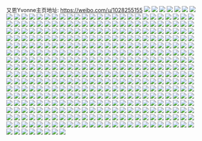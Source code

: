 又恩Yvonne主页地址: https://weibo.com/u/1028255155 
![](https://wx4.sinaimg.cn/mw2000/3d49edb3ly1h8wcpz21b9j22c02c04qq.jpg) 
![](https://wx4.sinaimg.cn/mw2000/3d49edb3ly1h8wcpxh0x2j228x28x1kz.jpg) 
![](https://wx4.sinaimg.cn/mw2000/3d49edb3ly1h8wcs539xvj213u0tugxf.jpg) 
![](https://wx4.sinaimg.cn/mw2000/3d49edb3ly1h8wcq2o508j22c02c0x6p.jpg) 
![](https://wx4.sinaimg.cn/mw2000/3d49edb3ly1h8wcq63qtfj22c02c0hdu.jpg) 
![](https://wx4.sinaimg.cn/mw2000/3d49edb3ly1h8wcs65quzj20tu0tuk20.jpg) 
![](https://wx4.sinaimg.cn/mw2000/3d49edb3ly1h8wcq06vqfj22bx2bxu0x.jpg) 
![](https://wx4.sinaimg.cn/mw2000/3d49edb3ly1h8wcqff0xzj236c36cnpg.jpg) 
![](https://wx4.sinaimg.cn/mw2000/3d49edb3ly1h8wcqh0py3j21o02801kx.jpg) 
![](https://wx4.sinaimg.cn/mw2000/3d49edb3ly1h8s4mybf0rj22c02evhdt.jpg) 
![](https://wx4.sinaimg.cn/mw2000/3d49edb3ly1h8s4n7l6uaj22c02c0x6p.jpg) 
![](https://wx4.sinaimg.cn/mw2000/3d49edb3ly1h8s4ngm7ojj22c0340npe.jpg) 
![](https://wx4.sinaimg.cn/mw2000/3d49edb3ly1h8s4n5oszzj21to2fm4qq.jpg) 
![](https://wx4.sinaimg.cn/mw2000/3d49edb3ly1h8s4na73juj22c0340u0y.jpg) 
![](https://wx4.sinaimg.cn/mw2000/3d49edb3ly1h8s4mwrk4fj22c02c04qs.jpg) 
![](https://wx4.sinaimg.cn/mw2000/3d49edb3ly1h8s4nbva56j22c02c0x6p.jpg) 
![](https://wx4.sinaimg.cn/mw2000/3d49edb3ly1h8s4neixd6j23402c0qv6.jpg) 
![](https://wx4.sinaimg.cn/mw2000/3d49edb3ly1h8s4nrrt0dj22dr36ce83.jpg) 
![](https://wx4.sinaimg.cn/mw2000/3d49edb3ly1h8myuw6i36j22wl1xqqv5.jpg) 
![](https://wx4.sinaimg.cn/mw2000/3d49edb3ly1h8myut9c8vj232o21sb2a.jpg) 
![](https://wx4.sinaimg.cn/mw2000/3d49edb3ly1h8mytj046ej22qb1tjkjl.jpg) 
![](https://wx4.sinaimg.cn/mw2000/3d49edb3ly1h8myuwml7bj20w30i1n20.jpg) 
![](https://wx4.sinaimg.cn/mw2000/3d49edb3ly1h8mytmw03ej22tu36cqv5.jpg) 
![](https://wx4.sinaimg.cn/mw2000/3d49edb3ly1h8myt8kkpxj22dx36c1kz.jpg) 
![](https://wx4.sinaimg.cn/mw2000/3d49edb3ly1h8myv3cw28j22dc35su0x.jpg) 
![](https://wx4.sinaimg.cn/mw2000/3d49edb3ly1h8myv0hh9kj226r1n2kjl.jpg) 
![](https://wx4.sinaimg.cn/mw2000/3d49edb3ly1h8myt59rvgj21lb36ce81.jpg) 
![](https://wx4.sinaimg.cn/mw2000/3d49edb3ly1h8mytbs24ej22yy1zaqv5.jpg) 
![](https://wx4.sinaimg.cn/mw2000/3d49edb3ly1h8myta43boj21zk2zdqv5.jpg) 
![](https://wx4.sinaimg.cn/mw2000/3d49edb3ly1h8myth4s6vj232o21s7wi.jpg) 
![](https://wx4.sinaimg.cn/mw2000/3d49edb3ly1h8myteu2jjj22dx36cx6q.jpg) 
![](https://wx4.sinaimg.cn/mw2000/3d49edb3ly1h8myupzrx0j217o2w97wh.jpg) 
![](https://wx4.sinaimg.cn/mw2000/3d49edb3ly1h8myuy64wsj22ei2w97wi.jpg) 
![](https://wx4.sinaimg.cn/mw2000/3d49edb3ly1h8g4p191d8j22c02c0npe.jpg) 
![](https://wx4.sinaimg.cn/mw2000/3d49edb3ly1h8fdv93ojdj22c02c0npd.jpg) 
![](https://wx4.sinaimg.cn/mw2000/3d49edb3ly1h8fdvafb2gj22c02c0npd.jpg) 
![](https://wx4.sinaimg.cn/mw2000/3d49edb3ly1h8fdvdtc8cj22dc2dckjm.jpg) 
![](https://wx4.sinaimg.cn/mw2000/3d49edb3ly1h8fdvf1di2j21rp1rpkjl.jpg) 
![](https://wx4.sinaimg.cn/mw2000/3d49edb3ly1h8fdveifoej22c02c0u0x.jpg) 
![](https://wx4.sinaimg.cn/mw2000/3d49edb3ly1h8fdvi6tynj22c0340b2c.jpg) 
![](https://wx4.sinaimg.cn/mw2000/3d49edb3ly1h8fdv7vioqj22c02c07wi.jpg) 
![](https://wx4.sinaimg.cn/mw2000/3d49edb3ly1h8fdvgap44j21o023t7wh.jpg) 
![](https://wx4.sinaimg.cn/mw2000/3d49edb3ly1h8by8mztafj22c02c04qr.jpg) 
![](https://wx4.sinaimg.cn/mw2000/3d49edb3ly1h8by8omhtvj22c02c0b2c.jpg) 
![](https://wx4.sinaimg.cn/mw2000/3d49edb3ly1h8by8pv1coj22c02c0qv5.jpg) 
![](https://wx4.sinaimg.cn/mw2000/3d49edb3ly1h8by8rqcadj22c02c07wi.jpg) 
![](https://wx4.sinaimg.cn/mw2000/3d49edb3ly1h8by8z975pj22c02c0npd.jpg) 
![](https://wx4.sinaimg.cn/mw2000/3d49edb3ly1h8by8xbg4xj21o0280e81.jpg) 
![](https://wx4.sinaimg.cn/mw2000/3d49edb3ly1h8by8yffh8j22c02c0qv5.jpg) 
![](https://wx4.sinaimg.cn/mw2000/3d49edb3ly1h85kw6mcoxj20xc4gze82.jpg) 
![](https://wx4.sinaimg.cn/mw2000/3d49edb3ly1h85kw9osn2j21di36ce84.jpg) 
![](https://wx4.sinaimg.cn/mw2000/3d49edb3ly1h85kwby0ooj216x36c1kz.jpg) 
![](https://wx4.sinaimg.cn/mw2000/3d49edb3ly1h85kwdnktmj20xh36c4qq.jpg) 
![](https://wx4.sinaimg.cn/mw2000/3d49edb3ly1h85kwfbtabj20xc3e4x6p.jpg) 
![](https://wx4.sinaimg.cn/mw2000/3d49edb3ly1h85kw4dtgqj214e36c7wj.jpg) 
![](https://wx4.sinaimg.cn/mw2000/3d49edb3ly1h85kwh92crj20xc3p7e82.jpg) 
![](https://wx4.sinaimg.cn/mw2000/3d49edb3ly1h85kwkmxrdj20xh36cqv6.jpg) 
![](https://wx4.sinaimg.cn/mw2000/3d49edb3ly1h85kwmv2pxj20xc3xku0y.jpg) 
![](https://wx4.sinaimg.cn/mw2000/3d49edb3ly1h7oqi4oewfj21ix36cnpe.jpg) 
![](https://wx4.sinaimg.cn/mw2000/3d49edb3ly1h7oqhv7gv3j20sm36b1ky.jpg) 
![](https://wx4.sinaimg.cn/mw2000/3d49edb3ly1h7oqhrkkzzj22dr36ckjo.jpg) 
![](https://wx4.sinaimg.cn/mw2000/3d49edb3ly1h7oqibzlkkj22c0340e83.jpg) 
![](https://wx4.sinaimg.cn/mw2000/3d49edb3ly1h7oqi8cx8qj22c0340u0z.jpg) 
![](https://wx4.sinaimg.cn/mw2000/3d49edb3ly1h7oqigk0qhj22c0340b2a.jpg) 
![](https://wx4.sinaimg.cn/mw2000/3d49edb3ly1h7oqhczmtaj22c03407wj.jpg) 
![](https://wx4.sinaimg.cn/mw2000/3d49edb3ly1h7oqikfx9hj22c0340u0z.jpg) 
![](https://wx4.sinaimg.cn/mw2000/3d49edb3ly1h7oqi1vgd8j236c36c1l0.jpg) 
![](https://wx4.sinaimg.cn/mw2000/3d49edb3ly1h7oqhkjm1jj21ev36c1ky.jpg) 
![](https://wx4.sinaimg.cn/mw2000/3d49edb3ly1h7oqhgp15dj21ix36c1kz.jpg) 
![](https://wx4.sinaimg.cn/mw2000/3d49edb3ly1h7br75jx2nj20u01407fm.jpg) 
![](https://wx4.sinaimg.cn/mw2000/3d49edb3ly1h7br76st3xj20u0140qai.jpg) 
![](https://wx4.sinaimg.cn/mw2000/3d49edb3ly1h7br78cp1gj20u01400vb.jpg) 
![](https://wx4.sinaimg.cn/mw2000/3d49edb3ly1h7br79pdlyj20u014047z.jpg) 
![](https://wx4.sinaimg.cn/mw2000/3d49edb3ly1h7br7qizwwj21400u07dc.jpg) 
![](https://wx4.sinaimg.cn/mw2000/3d49edb3ly1h7brcntl86j20u01400x4.jpg) 
![](https://wx4.sinaimg.cn/mw2000/3d49edb3ly1h7br7babp4j20u0140dl5.jpg) 
![](https://wx4.sinaimg.cn/mw2000/3d49edb3ly1h7br8cg2q2j20u00ya0v9.jpg) 
![](https://wx4.sinaimg.cn/mw2000/3d49edb3ly1h7br74278vj20u014046t.jpg) 
![](https://wx4.sinaimg.cn/mw2000/3d49edb3ly1h71jz5pinbj20u01viwu3.jpg) 
![](https://wx4.sinaimg.cn/mw2000/3d49edb3ly1h71jz6t9oqj20u0190al4.jpg) 
![](https://wx4.sinaimg.cn/mw2000/3d49edb3ly1h71jz8v8awj20u01407e4.jpg) 
![](https://wx4.sinaimg.cn/mw2000/3d49edb3ly1h71jz9r97nj20u0140ags.jpg) 
![](https://wx4.sinaimg.cn/mw2000/3d49edb3ly1h71jzas92gj20u011cgu9.jpg) 
![](https://wx4.sinaimg.cn/mw2000/3d49edb3ly1h71jzbpga1j20u0140gnx.jpg) 
![](https://wx4.sinaimg.cn/mw2000/3d49edb3ly1h71jz7u50oj20u0140gpq.jpg) 
![](https://wx4.sinaimg.cn/mw2000/3d49edb3ly1h71jz3fhutj20u013zgpm.jpg) 
![](https://wx4.sinaimg.cn/mw2000/3d49edb3ly1h6z3uu8xoyj2140140h13.jpg) 
![](https://wx4.sinaimg.cn/mw2000/3d49edb3ly1h6y59h6galj20u014lqaq.jpg) 
![](https://wx4.sinaimg.cn/mw2000/3d49edb3ly1h6y54lflwej20u0140dq0.jpg) 
![](https://wx4.sinaimg.cn/mw2000/3d49edb3ly1h6y54j2pcrj20u0140k0v.jpg) 
![](https://wx4.sinaimg.cn/mw2000/3d49edb3ly1h6y54kcy9tj20u0140woy.jpg) 
![](https://wx4.sinaimg.cn/mw2000/3d49edb3ly1h6y54exdm9j21400u0k29.jpg) 
![](https://wx4.sinaimg.cn/mw2000/3d49edb3ly1h6y54i40bmj20u01400uh.jpg) 
![](https://wx4.sinaimg.cn/mw2000/3d49edb3ly1h6y54pj0joj20u01eodj1.jpg) 
![](https://wx4.sinaimg.cn/mw2000/3d49edb3ly1h6y54qqbdnj20u01emwil.jpg) 
![](https://wx4.sinaimg.cn/mw2000/3d49edb3ly1h6y54of0ndj20u0140n8z.jpg) 
![](https://wx4.sinaimg.cn/mw2000/3d49edb3ly1h6y54n750dj20u0190n80.jpg) 
![](https://wx4.sinaimg.cn/mw2000/3d49edb3ly1h6y54hg12oj20u01407bf.jpg) 
![](https://wx4.sinaimg.cn/mw2000/3d49edb3ly1h6y54gjb8bj20u0140aga.jpg) 
![](https://wx4.sinaimg.cn/mw2000/3d49edb3ly1h6y54fvaykj20u0140jyw.jpg) 
![](https://wx4.sinaimg.cn/mw2000/3d49edb3ly1h6tnekwgmyj20u014014r.jpg) 
![](https://wx4.sinaimg.cn/mw2000/3d49edb3ly1h6tndxx7a0j20u0140n6e.jpg) 
![](https://wx4.sinaimg.cn/mw2000/3d49edb3ly1h6tne01sdgj20u0140ak0.jpg) 
![](https://wx4.sinaimg.cn/mw2000/3d49edb3ly1h6tnduwwohj20u0140go9.jpg) 
![](https://wx4.sinaimg.cn/mw2000/3d49edb3ly1h6tndwe8v5j20u0140aht.jpg) 
![](https://wx4.sinaimg.cn/mw2000/3d49edb3ly1h6tne306n1j20u0190qgs.jpg) 
![](https://wx4.sinaimg.cn/mw2000/3d49edb3ly1h6tndtezb4j20u01hch0u.jpg) 
![](https://wx4.sinaimg.cn/mw2000/3d49edb3ly1h6tneje8b3j20u01hcwpc.jpg) 
![](https://wx4.sinaimg.cn/mw2000/3d49edb3ly1h6tne6pxotj20u0140akb.jpg) 
![](https://wx4.sinaimg.cn/mw2000/3d49edb3ly1h6tne7x1enj20u013zjz2.jpg) 
![](https://wx4.sinaimg.cn/mw2000/3d49edb3ly1h6tne9xr0rj20u0140te7.jpg) 
![](https://wx4.sinaimg.cn/mw2000/3d49edb3ly1h6tneh6sj7j20u03c0x2i.jpg) 
![](https://wx4.sinaimg.cn/mw2000/3d49edb3ly1h6tned7sdzj20u013ztkw.jpg) 
![](https://wx4.sinaimg.cn/mw2000/3d49edb3ly1h6tne11a60j20u0140q4n.jpg) 
![](https://wx4.sinaimg.cn/mw2000/3d49edb3ly1h6tnhct8lsj20u0140tf8.jpg) 
![](https://wx4.sinaimg.cn/mw2000/3d49edb3ly1h6onhixt1gj23342bcwzx.jpg) 
![](https://wx4.sinaimg.cn/mw2000/3d49edb3ly1h6oni2cxjkj21o027ikjl.jpg) 
![](https://wx4.sinaimg.cn/mw2000/3d49edb3ly1h6onhp3f16j23341qi7nf.jpg) 
![](https://wx4.sinaimg.cn/mw2000/3d49edb3ly1h6onhkowqdj22bc3344qr.jpg) 
![](https://wx4.sinaimg.cn/mw2000/3d49edb3ly1h6onhu4l8aj21le2u0h32.jpg) 
![](https://wx4.sinaimg.cn/mw2000/3d49edb3ly1h6onhgwwqtj21hk1zge81.jpg) 
![](https://wx4.sinaimg.cn/mw2000/3d49edb3ly1h6oniafafjj21o0280tob.jpg) 
![](https://wx4.sinaimg.cn/mw2000/3d49edb3ly1h6oni02ghyj21o0280k5h.jpg) 
![](https://wx4.sinaimg.cn/mw2000/3d49edb3ly1h6oni3r68wj21o02807mo.jpg) 
![](https://wx4.sinaimg.cn/mw2000/3d49edb3ly1h6onjnt70sj20u01400y5.jpg) 
![](https://wx4.sinaimg.cn/mw2000/3d49edb3ly1h6onibxxj1j23402c0x6r.jpg) 
![](https://wx4.sinaimg.cn/mw2000/3d49edb3ly1h6onhqzy4kj22bc3344dh.jpg) 
![](https://wx4.sinaimg.cn/mw2000/3d49edb3ly1h6onhv2v2ij21400u01kx.jpg) 
![](https://wx4.sinaimg.cn/mw2000/3d49edb3ly1h6onhxrb2uj22bc3344c5.jpg) 
![](https://wx4.sinaimg.cn/mw2000/3d49edb3ly1h6onhmchzfj22bc334h8h.jpg) 
![](https://wx4.sinaimg.cn/mw2000/3d49edb3ly1h6onhybyg5j21401detau.jpg) 
![](https://wx4.sinaimg.cn/mw2000/3d49edb3ly1h6oni5tihnj22bc334e5n.jpg) 
![](https://wx4.sinaimg.cn/mw2000/3d49edb3ly1h6oni7vrajj23342bcqnf.jpg) 
![](https://wx4.sinaimg.cn/mw2000/3d49edb3ly1h6k92fxg6tj20u02ui7ie.jpg) 
![](https://wx4.sinaimg.cn/mw2000/3d49edb3ly1h6k92glku9j20u02ui4b0.jpg) 
![](https://wx4.sinaimg.cn/mw2000/3d49edb3ly1h6k92hinmoj20u02zfn8k.jpg) 
![](https://wx4.sinaimg.cn/mw2000/3d49edb3ly1h6k92i6atej20u01qhqfl.jpg) 
![](https://wx4.sinaimg.cn/mw2000/3d49edb3ly1h6k92f7ew6j20u01ku77v.jpg) 
![](https://wx4.sinaimg.cn/mw2000/3d49edb3ly1h6k92j3965j20u031xnne.jpg) 
![](https://wx4.sinaimg.cn/mw2000/3d49edb3ly1h6k92jryqmj20u01qhn2w.jpg) 
![](https://wx4.sinaimg.cn/mw2000/3d49edb3ly1h6k92ktcmkj20u01qgaox.jpg) 
![](https://wx4.sinaimg.cn/mw2000/3d49edb3ly1h6k92li4ncj20u01qhqhr.jpg) 
![](https://wx4.sinaimg.cn/mw2000/3d49edb3ly1h6ehrm7sg0j21400u0dk4.jpg) 
![](https://wx4.sinaimg.cn/mw2000/3d49edb3ly1h6ehroa5ggj21400u0acp.jpg) 
![](https://wx4.sinaimg.cn/mw2000/3d49edb3ly1h6ehrq7eqyj20u0140q6l.jpg) 
![](https://wx4.sinaimg.cn/mw2000/3d49edb3ly1h6ehrtjp1cj20u0140adq.jpg) 
![](https://wx4.sinaimg.cn/mw2000/3d49edb3ly1h6ehrvakvvj21400u00vx.jpg) 
![](https://wx4.sinaimg.cn/mw2000/3d49edb3ly1h6ehrrsz2oj21400qon4v.jpg) 
![](https://wx4.sinaimg.cn/mw2000/3d49edb3ly1h6ehrwsz8yj20u0140wh5.jpg) 
![](https://wx4.sinaimg.cn/mw2000/3d49edb3ly1h6ehrj6ecuj20u012zahd.jpg) 
![](https://wx4.sinaimg.cn/mw2000/3d49edb3ly1h6ehry79isj20u01hcah5.jpg) 
![](https://wx4.sinaimg.cn/mw2000/3d49edb3ly1h642qyaxhjj20wi0i1e81.jpg) 
![](https://wx4.sinaimg.cn/mw2000/3d49edb3ly1h642rrlv8zj235s29ze83.jpg) 
![](https://wx4.sinaimg.cn/mw2000/3d49edb3ly1h642rvbq3jj22u01leqv6.jpg) 
![](https://wx4.sinaimg.cn/mw2000/3d49edb3ly1h642r24f33j20sg0lcdzs.jpg) 
![](https://wx4.sinaimg.cn/mw2000/3d49edb3ly1h642r0n97qj23402c01kz.jpg) 
![](https://wx4.sinaimg.cn/mw2000/3d49edb3ly1h642rfvg8gj224j1leahb.jpg) 
![](https://wx4.sinaimg.cn/mw2000/3d49edb3ly1h642rllvv0j227u27uqv5.jpg) 
![](https://wx4.sinaimg.cn/mw2000/3d49edb3ly1h642rk5bazj23402c0kjn.jpg) 
![](https://wx4.sinaimg.cn/mw2000/3d49edb3ly1h642r5ikp1j23402c0u0y.jpg) 
![](https://wx4.sinaimg.cn/mw2000/3d49edb3ly1h5pyaww6wjj21400u0gtz.jpg) 
![](https://wx4.sinaimg.cn/mw2000/3d49edb3ly1h5pyawagspj21400miq7b.jpg) 
![](https://wx4.sinaimg.cn/mw2000/3d49edb3ly1h5pyaxj8xqj21400u0n93.jpg) 
![](https://wx4.sinaimg.cn/mw2000/3d49edb3ly1h5pyay21ydj20u0140tiv.jpg) 
![](https://wx4.sinaimg.cn/mw2000/3d49edb3ly1h5pyaz2gn3j21400u0n5u.jpg) 
![](https://wx4.sinaimg.cn/mw2000/3d49edb3ly1h5pyayj8zuj20u01407de.jpg) 
![](https://wx4.sinaimg.cn/mw2000/3d49edb3ly1h5pyazyfbwj21400u07cs.jpg) 
![](https://wx4.sinaimg.cn/mw2000/3d49edb3ly1h5pyazhytjj20u00u0dlc.jpg) 
![](https://wx4.sinaimg.cn/mw2000/3d49edb3ly1h5pyb0bdf4j21400u0agr.jpg) 
![](https://wx4.sinaimg.cn/mw2000/3d49edb3ly1h5ll9skmzkj235s23vhdu.jpg) 
![](https://wx4.sinaimg.cn/mw2000/3d49edb3ly1h5ll9z0o8uj235s2dce83.jpg) 
![](https://wx4.sinaimg.cn/mw2000/3d49edb3ly1h5lla2lqykj23402c0u0y.jpg) 
![](https://wx4.sinaimg.cn/mw2000/3d49edb3ly1h5lla35zuuj20ns0hu0z3.jpg) 
![](https://wx4.sinaimg.cn/mw2000/3d49edb3ly1h5lla3gyh1j20wi1sgh19.jpg) 
![](https://wx4.sinaimg.cn/mw2000/3d49edb3ly1h4v4h7xi7oj232o21snpe.jpg) 
![](https://wx4.sinaimg.cn/mw2000/3d49edb3ly1h4v4h5xuzrj232o21se82.jpg) 
![](https://wx4.sinaimg.cn/mw2000/3d49edb3ly1h4v4h4rs3aj22801o0kjl.jpg) 
![](https://wx4.sinaimg.cn/mw2000/3d49edb3ly1h4uuremsvfj21o0280qv5.jpg) 
![](https://wx4.sinaimg.cn/mw2000/3d49edb3ly1h4uurfx022j21o02804qq.jpg) 
![](https://wx4.sinaimg.cn/mw2000/3d49edb3ly1h4uurh3lu9j21o0280x6p.jpg) 
![](https://wx4.sinaimg.cn/mw2000/3d49edb3ly1h4uurhrnwnj20wi17c1fa.jpg) 
![](https://wx4.sinaimg.cn/mw2000/3d49edb3ly1h4uurjom45j223l21s4qr.jpg) 
![](https://wx4.sinaimg.cn/mw2000/3d49edb3ly1h4uurkeafzj20zg1baqlj.jpg) 
![](https://wx4.sinaimg.cn/mw2000/3d49edb3ly1h4uurm1g4ij232o21s7wj.jpg) 
![](https://wx4.sinaimg.cn/mw2000/3d49edb3ly1h4uurn9u2jj22c0340b2c.jpg) 
![](https://wx4.sinaimg.cn/mw2000/3d49edb3ly1h4uurpzzu5j232o21se84.jpg) 
![](https://wx4.sinaimg.cn/mw2000/3d49edb3ly1h4uurvxzm9j22vz1xbhdt.jpg) 
![](https://wx4.sinaimg.cn/mw2000/3d49edb3ly1h4uurwtvzoj22x01y0e81.jpg) 
![](https://wx4.sinaimg.cn/mw2000/3d49edb3ly1h4uurd7d8sj232o21shdu.jpg) 
![](https://wx4.sinaimg.cn/mw2000/3d49edb3ly1h4uurrjv3kj232o21se83.jpg) 
![](https://wx4.sinaimg.cn/mw2000/3d49edb3ly1h4skdkt5plj23402c0x6q.jpg) 
![](https://wx4.sinaimg.cn/mw2000/3d49edb3ly1h4skdjod2dj23402c0b2a.jpg) 
![](https://wx4.sinaimg.cn/mw2000/3d49edb3ly1h4skdmplzaj23402c0e83.jpg) 
![](https://wx4.sinaimg.cn/mw2000/3d49edb3ly1h4skdoh8gwj21nd23nqv6.jpg) 
![](https://wx4.sinaimg.cn/mw2000/3d49edb3ly1h4skdqa95cj21nk2xv1ky.jpg) 
![](https://wx4.sinaimg.cn/mw2000/3d49edb3ly1h4skdt4ofsj232o21sb2a.jpg) 
![](https://wx4.sinaimg.cn/mw2000/3d49edb3ly1h4skduxlbcj232o21shdv.jpg) 
![](https://wx4.sinaimg.cn/mw2000/3d49edb3ly1h4skdx31bzj232o21su0z.jpg) 
![](https://wx4.sinaimg.cn/mw2000/3d49edb3ly1h4skdzkhvaj232o21snpf.jpg) 
![](https://wx4.sinaimg.cn/mw2000/3d49edb3ly1h4ot0i7wwzj20wi0i1gqn.jpg) 
![](https://wx4.sinaimg.cn/mw2000/3d49edb3ly1h4ot0irf6uj20tv1h3n40.jpg) 
![](https://wx4.sinaimg.cn/mw2000/3d49edb3ly1h4ot0j7bowj20wi0humzg.jpg) 
![](https://wx4.sinaimg.cn/mw2000/3d49edb3ly1h4ot0hf3muj20wi0nwdii.jpg) 
![](https://wx4.sinaimg.cn/mw2000/3d49edb3ly1h4ot0jhntxj20wi0hxgp1.jpg) 
![](https://wx4.sinaimg.cn/mw2000/3d49edb3ly1h4ot0jrymyj20wi0i1gp4.jpg) 
![](https://wx4.sinaimg.cn/mw2000/3d49edb3ly1h4ot0kc1a5j21400u0gsw.jpg) 
![](https://wx4.sinaimg.cn/mw2000/3d49edb3ly1h4ot0knlu4j20u0140aet.jpg) 
![](https://wx4.sinaimg.cn/mw2000/3d49edb3ly1h4ot4hbusrj20wi0hwjtx.jpg) 
![](https://wx4.sinaimg.cn/mw2000/3d49edb3gy1h4myx2m8hzj20u01h3dv7.jpg) 
![](https://wx4.sinaimg.cn/mw2000/3d49edb3gy1h4myx4ene8j20u01h4zzc.jpg) 
![](https://wx4.sinaimg.cn/mw2000/3d49edb3gy1h4myx6fs16j20u01esh1a.jpg) 
![](https://wx4.sinaimg.cn/mw2000/3d49edb3gy1h4myx7pzi5j20u0190ahn.jpg) 
![](https://wx4.sinaimg.cn/mw2000/3d49edb3gy1h4myx8wv3nj20u0191dnb.jpg) 
![](https://wx4.sinaimg.cn/mw2000/3d49edb3gy1h4myxabtmdj20u0191n5i.jpg) 
![](https://wx4.sinaimg.cn/mw2000/3d49edb3gy1h4myxcnyhlj20u01407ch.jpg) 
![](https://wx4.sinaimg.cn/mw2000/3d49edb3gy1h4myxdx7grj20u0140doc.jpg) 
![](https://wx4.sinaimg.cn/mw2000/3d49edb3gy1h4myxg3hdqj20u01407d8.jpg) 
![](https://wx4.sinaimg.cn/mw2000/3d49edb3gy1h4myxh9cy0j21620u0tek.jpg) 
![](https://wx4.sinaimg.cn/mw2000/3d49edb3gy1h4myxi74gsj20u019142k.jpg) 
![](https://wx4.sinaimg.cn/mw2000/3d49edb3gy1h4myxj6ps8j21000u0gq5.jpg) 
![](https://wx4.sinaimg.cn/mw2000/3d49edb3gy1h4myx0pzmkj20u0190nbx.jpg) 
![](https://wx4.sinaimg.cn/mw2000/3d49edb3gy1h4myxkpwdlj20u0190dr4.jpg) 
![](https://wx4.sinaimg.cn/mw2000/3d49edb3gy1h4myxmbnbkj20sg0htn0u.jpg) 
![](https://wx4.sinaimg.cn/mw2000/3d49edb3gy1h4myxnfxqsj21400u045x.jpg) 
![](https://wx4.sinaimg.cn/mw2000/3d49edb3gy1h4myxplbt2j21900u0dlk.jpg) 
![](https://wx4.sinaimg.cn/mw2000/3d49edb3gy1h4myxogbglj20u01907ae.jpg) 
![](https://wx4.sinaimg.cn/mw2000/3d49edb3gy1h4idx7w91tj232o21se82.jpg) 
![](https://wx4.sinaimg.cn/mw2000/3d49edb3gy1h4idur0r9bj21o0280u0y.jpg) 
![](https://wx4.sinaimg.cn/mw2000/3d49edb3gy1h4iduys2yzj227f2xwe85.jpg) 
![](https://wx4.sinaimg.cn/mw2000/3d49edb3gy1h4idum5lcvj21o0280hdu.jpg) 
![](https://wx4.sinaimg.cn/mw2000/3d49edb3gy1h4idwppodrj232o21s1l0.jpg) 
![](https://wx4.sinaimg.cn/mw2000/3d49edb3gy1h4idwzlckpj221s32onpf.jpg) 
![](https://wx4.sinaimg.cn/mw2000/3d49edb3gy1h4idwc80ouj232o21sx6r.jpg) 
![](https://wx4.sinaimg.cn/mw2000/3d49edb3gy1h4idunt1e0j21o0280hdu.jpg) 
![](https://wx4.sinaimg.cn/mw2000/3d49edb3gy1h4idx3uxglj221s32ob2a.jpg) 
![](https://wx4.sinaimg.cn/mw2000/3d49edb3gy1h4idxj4ulbj232o21s7wi.jpg) 
![](https://wx4.sinaimg.cn/mw2000/3d49edb3gy1h4gpr1rm35j22u01lenpe.jpg) 
![](https://wx4.sinaimg.cn/mw2000/3d49edb3gy1h4gpo1aztej22c0340e83.jpg) 
![](https://wx4.sinaimg.cn/mw2000/3d49edb3gy1h4gpo3ryogj21o0280hdu.jpg) 
![](https://wx4.sinaimg.cn/mw2000/3d49edb3gy1h4gpoc2eicj21o02807wi.jpg) 
![](https://wx4.sinaimg.cn/mw2000/3d49edb3gy1h4gpo6cgloj21o0280e82.jpg) 
![](https://wx4.sinaimg.cn/mw2000/3d49edb3gy1h4gpo9e24sj22801o07wj.jpg) 
![](https://wx4.sinaimg.cn/mw2000/3d49edb3gy1h4gpon1h9nj22u01le7wi.jpg) 
![](https://wx4.sinaimg.cn/mw2000/3d49edb3ly1h4bblmxew4j20u034j7u9.jpg) 
![](https://wx4.sinaimg.cn/mw2000/3d49edb3ly1h4bblo1tf2j20u034iwy1.jpg) 
![](https://wx4.sinaimg.cn/mw2000/3d49edb3ly1h4bblqsgvnj20u03ky4qp.jpg) 
![](https://wx4.sinaimg.cn/mw2000/3d49edb3ly1h4bblpm9c7j20u01vitl7.jpg) 
![](https://wx4.sinaimg.cn/mw2000/3d49edb3ly1h4bblolw0lj20u0190gsj.jpg) 
![](https://wx4.sinaimg.cn/mw2000/3d49edb3ly1h4bblshyrqj20u027vqfq.jpg) 
![](https://wx4.sinaimg.cn/mw2000/3d49edb3ly1h4bbltdr3cj20u024vgxs.jpg) 
![](https://wx4.sinaimg.cn/mw2000/3d49edb3ly1h4bblu5clzj20u01stqj7.jpg) 
![](https://wx4.sinaimg.cn/mw2000/3d49edb3ly1h4bblriuvoj20u01axain.jpg) 
![](https://wx4.sinaimg.cn/mw2000/3d49edb3ly1h40oxg5zffj21r12c1u0y.jpg) 
![](https://wx4.sinaimg.cn/mw2000/3d49edb3ly1h40oxd3flkj21401hctyl.jpg) 
![](https://wx4.sinaimg.cn/mw2000/3d49edb3ly1h40oxdvr4nj21r02c0e82.jpg) 
![](https://wx4.sinaimg.cn/mw2000/3d49edb3ly1h40ox4nv9bj22bc334npf.jpg) 
![](https://wx4.sinaimg.cn/mw2000/3d49edb3ly1h40oxf8aguj22bc334x6p.jpg) 
![](https://wx4.sinaimg.cn/mw2000/3d49edb3ly1h40oxcnk7oj21r02c0x6p.jpg) 
![](https://wx4.sinaimg.cn/mw2000/3d49edb3ly1h40ox73ipaj22bc334u10.jpg) 
![](https://wx4.sinaimg.cn/mw2000/3d49edb3ly1h40ox98dilj22bc334b2c.jpg) 
![](https://wx4.sinaimg.cn/mw2000/3d49edb3ly1h40oxb9gq9j21r02c04qr.jpg) 
![](https://wx4.sinaimg.cn/mw2000/3d49edb3ly1h3qmekz4qqj20u014019a.jpg) 
![](https://wx4.sinaimg.cn/mw2000/3d49edb3ly1h3qm97pvpbj22ip1w04qr.jpg) 
![](https://wx4.sinaimg.cn/mw2000/3d49edb3ly1h3qm94yr4lj23342bc7wk.jpg) 
![](https://wx4.sinaimg.cn/mw2000/3d49edb3ly1h3qm8ubuljj23402c07wj.jpg) 
![](https://wx4.sinaimg.cn/mw2000/3d49edb3ly1h3qm8sz3exj22x82b2npf.jpg) 
![](https://wx4.sinaimg.cn/mw2000/3d49edb3ly1h3qm8uxqgzj20wi0l3djq.jpg) 
![](https://wx4.sinaimg.cn/mw2000/3d49edb3ly1h3mxi5zmu9j22c02c0b2b.jpg) 
![](https://wx4.sinaimg.cn/mw2000/3d49edb3ly1h3mxiapwitj22c02c0x6q.jpg) 
![](https://wx4.sinaimg.cn/mw2000/3d49edb3ly1h3mxi7d7pdj22c02c0x6q.jpg) 
![](https://wx4.sinaimg.cn/mw2000/3d49edb3ly1h3mxic7ivej21401407cx.jpg) 
![](https://wx4.sinaimg.cn/mw2000/3d49edb3ly1h3mxi9l92ej22c02c01kz.jpg) 
![](https://wx4.sinaimg.cn/mw2000/3d49edb3ly1h3mxi44tptj22c02c0b2a.jpg) 
![](https://wx4.sinaimg.cn/mw2000/3d49edb3ly1h3mxibk7jgj22c02c0npe.jpg) 
![](https://wx4.sinaimg.cn/mw2000/3d49edb3ly1h3mxi8ctyrj22c02c0x6p.jpg) 
![](https://wx4.sinaimg.cn/mw2000/3d49edb3ly1h3mxibxnv9j215o15oahr.jpg) 
![](https://wx4.sinaimg.cn/mw2000/3d49edb3ly1h3jg3imn3tj21400u0til.jpg) 
![](https://wx4.sinaimg.cn/mw2000/3d49edb3ly1h3jg3mw59dj21400u0wk0.jpg) 
![](https://wx4.sinaimg.cn/mw2000/3d49edb3ly1h3jg3jl2dxj20u0140qai.jpg) 
![](https://wx4.sinaimg.cn/mw2000/3d49edb3ly1h3jg3lrf96j20u014044g.jpg) 
![](https://wx4.sinaimg.cn/mw2000/3d49edb3ly1h3jg3k9iomj20u014012n.jpg) 
![](https://wx4.sinaimg.cn/mw2000/3d49edb3ly1h3jg3lao6uj21400u0wla.jpg) 
![](https://wx4.sinaimg.cn/mw2000/3d49edb3ly1h3jg3mclglj21400u0jyo.jpg) 
![](https://wx4.sinaimg.cn/mw2000/3d49edb3ly1h3jg3hyragj21400u0ake.jpg) 
![](https://wx4.sinaimg.cn/mw2000/3d49edb3ly1h3jg3kpynjj20u01400x8.jpg) 
![](https://wx4.sinaimg.cn/mw2000/3d49edb3ly1h36wsjhqhnj21401hc1cx.jpg) 
![](https://wx4.sinaimg.cn/mw2000/3d49edb3ly1h36wrxkrzwj22c02c0b2a.jpg) 
![](https://wx4.sinaimg.cn/mw2000/3d49edb3ly1h36ws16xwtj22c02c0qv7.jpg) 
![](https://wx4.sinaimg.cn/mw2000/3d49edb3ly1h36wrzoncdj23342bcqv8.jpg) 
![](https://wx4.sinaimg.cn/mw2000/3d49edb3ly1h36ws3002fj23342bcu0z.jpg) 
![](https://wx4.sinaimg.cn/mw2000/3d49edb3ly1h36wrwd367j23342bcu0z.jpg) 
![](https://wx4.sinaimg.cn/mw2000/3d49edb3ly1h36ws42pg5j23342bcb2a.jpg) 
![](https://wx4.sinaimg.cn/mw2000/3d49edb3ly1h36ws5581zj23342bc4qr.jpg) 
![](https://wx4.sinaimg.cn/mw2000/3d49edb3ly1h36ws5kzwtj21401o0ap6.jpg) 
![](https://wx4.sinaimg.cn/mw2000/3d49edb3ly1h32djz4jpxj215o1jk7tu.jpg) 
![](https://wx4.sinaimg.cn/mw2000/3d49edb3ly1h32djxboxqj221s32o1ky.jpg) 
![](https://wx4.sinaimg.cn/mw2000/3d49edb3ly1h32djyodbdj221s32onpe.jpg) 
![](https://wx4.sinaimg.cn/mw2000/3d49edb3ly1h32dk27v8yj215o1jkh38.jpg) 
![](https://wx4.sinaimg.cn/mw2000/3d49edb3ly1h32djzlvgtj20xc1uo4qp.jpg) 
![](https://wx4.sinaimg.cn/mw2000/3d49edb3ly1h32djwc7fgj211a33z4qp.jpg) 
![](https://wx4.sinaimg.cn/mw2000/3d49edb3ly1h32dk1nwvcj20xc1uoqnm.jpg) 
![](https://wx4.sinaimg.cn/mw2000/3d49edb3ly1h32dk0cix8j215o334qv5.jpg) 
![](https://wx4.sinaimg.cn/mw2000/3d49edb3ly1h32dk17agmj20u91hsu0x.jpg) 
![](https://wx4.sinaimg.cn/mw2000/3d49edb3ly1h2wg56k60pj22tq1vshdt.jpg) 
![](https://wx4.sinaimg.cn/mw2000/3d49edb3ly1h2vbu03lw4j23402c0kjn.jpg) 
![](https://wx4.sinaimg.cn/mw2000/3d49edb3ly1h2vbtu9jt6j21o02807wi.jpg) 
![](https://wx4.sinaimg.cn/mw2000/3d49edb3ly1h2vbu27gxoj23402c0hdw.jpg) 
![](https://wx4.sinaimg.cn/mw2000/3d49edb3ly1h2vbtv0vxvj23402c0e82.jpg) 
![](https://wx4.sinaimg.cn/mw2000/3d49edb3ly1h2vbtw8soyj21d21tfhdt.jpg) 
![](https://wx4.sinaimg.cn/mw2000/3d49edb3ly1h2vbtyurmbj23402c07wk.jpg) 
![](https://wx4.sinaimg.cn/mw2000/3d49edb3ly1h2vbu0vn6tj23402c0hdt.jpg) 
![](https://wx4.sinaimg.cn/mw2000/3d49edb3ly1h2vbtxow8ej221s32ou0y.jpg) 
![](https://wx4.sinaimg.cn/mw2000/3d49edb3ly1h28zr067g0j215o1qihdt.jpg) 
![](https://wx4.sinaimg.cn/mw2000/3d49edb3ly1h28zqydx1sj22c033vhdv.jpg) 
![](https://wx4.sinaimg.cn/mw2000/3d49edb3ly1h28zqupov2j22c033vx6r.jpg) 
![](https://wx4.sinaimg.cn/mw2000/3d49edb3ly1h28zqwojlzj215o20xe81.jpg) 
![](https://wx4.sinaimg.cn/mw2000/3d49edb3ly1h28zqw0pluj22c033vqv7.jpg) 
![](https://wx4.sinaimg.cn/mw2000/3d49edb3ly1h28zr1rekfj22c033vkjo.jpg) 
![](https://wx4.sinaimg.cn/mw2000/3d49edb3ly1h28zr371zvj22c033v4qs.jpg) 
![](https://wx4.sinaimg.cn/mw2000/3d49edb3ly1h28zqx2mlgj21402eoatz.jpg) 
![](https://wx4.sinaimg.cn/mw2000/3d49edb3ly1h28zqz20kvj215o2etkjl.jpg) 
![](https://wx4.sinaimg.cn/mw2000/3d49edb3ly1h1xwqdizhvj20u0140wm2.jpg) 
![](https://wx4.sinaimg.cn/mw2000/3d49edb3ly1h1xwqefj0fj20u00u0tch.jpg) 
![](https://wx4.sinaimg.cn/mw2000/3d49edb3ly1h1xwqfxs2cj20u01407cv.jpg) 
![](https://wx4.sinaimg.cn/mw2000/3d49edb3ly1h1xwqf7mtyj20u0140tch.jpg) 
![](https://wx4.sinaimg.cn/mw2000/3d49edb3ly1h1xwqiaqllj20vh0hpgog.jpg) 
![](https://wx4.sinaimg.cn/mw2000/3d49edb3ly1h1xwqg9iq5j20u0140whx.jpg) 
![](https://wx4.sinaimg.cn/mw2000/3d49edb3ly1h1xwqgkllij20u00u0792.jpg) 
![](https://wx4.sinaimg.cn/mw2000/3d49edb3ly1h1xwqhtzikj21410u0adv.jpg) 
![](https://wx4.sinaimg.cn/mw2000/3d49edb3ly1h1xwqhewytj21400u0n2a.jpg) 
![](https://wx4.sinaimg.cn/mw2000/3d49edb3ly1h1wocu0gd4j21400u07dd.jpg) 
![](https://wx4.sinaimg.cn/mw2000/3d49edb3ly1h1woct1e0pj21400u0jzf.jpg) 
![](https://wx4.sinaimg.cn/mw2000/3d49edb3ly1h1wocscbjij21400u0gsb.jpg) 
![](https://wx4.sinaimg.cn/mw2000/3d49edb3ly1h1wocwsr88j21400u0dn1.jpg) 
![](https://wx4.sinaimg.cn/mw2000/3d49edb3ly1h1woczcl0qj21400u0qcx.jpg) 
![](https://wx4.sinaimg.cn/mw2000/3d49edb3ly1h1wocvxxk4j21400u0dqb.jpg) 
![](https://wx4.sinaimg.cn/mw2000/3d49edb3ly1h1wod0ctmqj21400u0dnu.jpg) 
![](https://wx4.sinaimg.cn/mw2000/3d49edb3ly1h1wocxlpusj21400u0gtf.jpg) 
![](https://wx4.sinaimg.cn/mw2000/3d49edb3ly1h1wocyajhkj21400u0k1f.jpg) 
![](https://wx4.sinaimg.cn/mw2000/3d49edb3ly1h1rz0vrtaxj20wc0uwq7v.jpg) 
![](https://wx4.sinaimg.cn/mw2000/3d49edb3ly1h1rz0x3ea3j23402c04qr.jpg) 
![](https://wx4.sinaimg.cn/mw2000/3d49edb3ly1h1rz0xsizlj20ak06yglm.jpg) 
![](https://wx4.sinaimg.cn/mw2000/3d49edb3ly1h1rz13rrzmj23402c04qq.jpg) 
![](https://wx4.sinaimg.cn/mw2000/3d49edb3ly1h1irb69rsnj22u01le1kz.jpg) 
![](https://wx4.sinaimg.cn/mw2000/3d49edb3ly1h1irb7cgo9j23341qi7wi.jpg) 
![](https://wx4.sinaimg.cn/mw2000/3d49edb3ly1h1irb87x9ej22xx1nl4qq.jpg) 
![](https://wx4.sinaimg.cn/mw2000/3d49edb3ly1h1irb9wrffj23341qikjn.jpg) 
![](https://wx4.sinaimg.cn/mw2000/3d49edb3ly1h1irbbbd3sj23341qikjm.jpg) 
![](https://wx4.sinaimg.cn/mw2000/3d49edb3ly1h1irbcd553j23341qinpe.jpg) 
![](https://wx4.sinaimg.cn/mw2000/3d49edb3ly1h1irbdl9j0j23341qiu0y.jpg) 
![](https://wx4.sinaimg.cn/mw2000/3d49edb3ly1h1irbelai0j23341qiu0y.jpg) 
![](https://wx4.sinaimg.cn/mw2000/3d49edb3ly1h1irb4l3rjj23341qinpe.jpg) 
![](https://wx4.sinaimg.cn/mw2000/3d49edb3ly1h1hj54lka5j23342bcx6r.jpg) 
![](https://wx4.sinaimg.cn/mw2000/3d49edb3ly1h1hj51v95zj23342bcx6t.jpg) 
![](https://wx4.sinaimg.cn/mw2000/3d49edb3ly1h1hj53e2fij23342bcx6s.jpg) 
![](https://wx4.sinaimg.cn/mw2000/3d49edb3ly1h1hj4zwov9j23342bcqv7.jpg) 
![](https://wx4.sinaimg.cn/mw2000/3d49edb3ly1h1hj57fwhrj23342bc4qs.jpg) 
![](https://wx4.sinaimg.cn/mw2000/3d49edb3ly1h1hj55z8qtj22c12c1x6q.jpg) 
![](https://wx4.sinaimg.cn/mw2000/3d49edb3ly1h1hj4ykf0aj23342bcb2c.jpg) 
![](https://wx4.sinaimg.cn/mw2000/3d49edb3ly1h1hj59ogyxj23342bcnpf.jpg) 
![](https://wx4.sinaimg.cn/mw2000/3d49edb3ly1h1hj58g6r7j23342bcx6q.jpg) 
![](https://wx4.sinaimg.cn/mw2000/3d49edb3ly1h1gjyilaj1j23342bcu0y.jpg) 
![](https://wx4.sinaimg.cn/mw2000/3d49edb3ly1h1eysl1kihj23342bc7wj.jpg) 
![](https://wx4.sinaimg.cn/mw2000/3d49edb3ly1h1ggv4mrgij23342bcnpe.jpg) 
![](https://wx4.sinaimg.cn/mw2000/3d49edb3ly1h1ggv6g5daj23342bcb2a.jpg) 
![](https://wx4.sinaimg.cn/mw2000/3d49edb3ly1h1eysny84lj23342bcu0y.jpg) 
![](https://wx4.sinaimg.cn/mw2000/3d49edb3ly1h1eysgkarlj23342bc1l3.jpg) 
![](https://wx4.sinaimg.cn/mw2000/3d49edb3ly1h1eysqm4jyj23342bcnpe.jpg) 
![](https://wx4.sinaimg.cn/mw2000/3d49edb3ly1h1ez1oznf3j22mt1z4npf.jpg) 
![](https://wx4.sinaimg.cn/mw2000/3d49edb3ly1h1eyslbe2fj20wi17c795.jpg) 
![](https://wx4.sinaimg.cn/mw2000/3d49edb3ly1h186fw366qj23342bcqv6.jpg) 
![](https://wx4.sinaimg.cn/mw2000/3d49edb3ly1h186fxl9y2j23342bchdv.jpg) 
![](https://wx4.sinaimg.cn/mw2000/3d49edb3ly1h186fwprl2j21ij14wqrw.jpg) 
![](https://wx4.sinaimg.cn/mw2000/3d49edb3ly1h186g1vksrj23342bc7wj.jpg) 
![](https://wx4.sinaimg.cn/mw2000/3d49edb3ly1h186fyojd3j23342bc1kz.jpg) 
![](https://wx4.sinaimg.cn/mw2000/3d49edb3ly1h186fzqjohj23342bcx6q.jpg) 
![](https://wx4.sinaimg.cn/mw2000/3d49edb3ly1h186g0c59vj20wi0wijx3.jpg) 
![](https://wx4.sinaimg.cn/mw2000/3d49edb3ly1h186g047soj20wi0wigqe.jpg) 
![](https://wx4.sinaimg.cn/mw2000/3d49edb3ly1h186g0pe37j20wi17cgrj.jpg) 
![](https://wx4.sinaimg.cn/mw2000/3d49edb3ly1gorunv6dd0j21jk15okjl.jpg) 
![](https://wx4.sinaimg.cn/mw2000/3d49edb3ly1goruo0msphj21jk15oe82.jpg) 
![](https://wx4.sinaimg.cn/mw2000/3d49edb3ly1goruo4y0ynj21jk15ou0x.jpg) 
![](https://wx4.sinaimg.cn/mw2000/3d49edb3ly1goruo3uuw6j20u00miwmi.jpg) 
![](https://wx4.sinaimg.cn/mw2000/3d49edb3ly1goruo3dj4kj21jk15o1ky.jpg) 
![](https://wx4.sinaimg.cn/mw2000/3d49edb3ly1goruo8ibygj21jk15oe82.jpg) 
![](https://wx4.sinaimg.cn/mw2000/3d49edb3ly1gnm5fkerxjj21g21g3npd.jpg) 
![](https://wx4.sinaimg.cn/mw2000/3d49edb3ly1gnm5fnk4xlj21g21g3b2a.jpg) 
![](https://wx4.sinaimg.cn/mw2000/3d49edb3ly1gnm5fof062j21g21g3e81.jpg) 
![](https://wx4.sinaimg.cn/mw2000/3d49edb3ly1gnm5fmcsd8j21g21g3kjl.jpg) 
![](https://wx4.sinaimg.cn/mw2000/3d49edb3ly1gnm5fpthbnj21mo1xtx2u.jpg) 
![](https://wx4.sinaimg.cn/mw2000/3d49edb3ly1gnm5fpa066j21g21g3npd.jpg) 
![](https://wx4.sinaimg.cn/mw2000/3d49edb3ly1gnm5fl709yj21g21g3kjl.jpg) 
![](https://wx4.sinaimg.cn/mw2000/3d49edb3ly1gnm5fsx4igj21g21g3npd.jpg) 
![](https://wx4.sinaimg.cn/mw2000/3d49edb3ly1gnm5frdbfij21g21g3e82.jpg) 
![](https://wx4.sinaimg.cn/mw2000/3d49edb3ly1gnjubtecgwj21jk15ohdu.jpg) 
![](https://wx4.sinaimg.cn/mw2000/3d49edb3ly1gnjubu6nffj21jk15oe82.jpg) 
![](https://wx4.sinaimg.cn/mw2000/3d49edb3ly1gnjubuw58bj21jk15ob2a.jpg) 
![](https://wx4.sinaimg.cn/mw2000/3d49edb3ly1gnjubvkkvsj21jk15o7wi.jpg) 
![](https://wx4.sinaimg.cn/mw2000/3d49edb3ly1gnjubw0zlyj21jk15oe81.jpg) 
![](https://wx4.sinaimg.cn/mw2000/3d49edb3ly1gnjubwjcq9j21jk15ohdu.jpg) 
![](https://wx4.sinaimg.cn/mw2000/3d49edb3ly1gnjubxcj5gj21jk15o4qq.jpg) 
![](https://wx4.sinaimg.cn/mw2000/3d49edb3ly1gnjubxmcdgj20u00k0k6k.jpg) 
![](https://wx4.sinaimg.cn/mw2000/3d49edb3ly1gnjuby9stij21jk15okjm.jpg) 
![](https://wx4.sinaimg.cn/mw2000/3d49edb3ly1gn712k9568j215o1jkb29.jpg) 
![](https://wx4.sinaimg.cn/mw2000/3d49edb3ly1gn712nhiq4j21jk15ou0x.jpg) 
![](https://wx4.sinaimg.cn/mw2000/3d49edb3ly1gn712nwijmj215o1jk7wh.jpg) 
![](https://wx4.sinaimg.cn/mw2000/3d49edb3ly1gn712ltidej20wu0om18z.jpg) 
![](https://wx4.sinaimg.cn/mw2000/3d49edb3ly1gn712msds5j21jk15o7wh.jpg) 
![](https://wx4.sinaimg.cn/mw2000/3d49edb3ly1gn712n0vqlj20u00u00yt.jpg) 
![](https://wx4.sinaimg.cn/mw2000/3d49edb3ly1gn712lig9cj21jk15ou0x.jpg) 
![](https://wx4.sinaimg.cn/mw2000/3d49edb3ly1gn712mca3rj21jk15onpd.jpg) 
![](https://wx4.sinaimg.cn/mw2000/3d49edb3ly1gn712kvu7dj21jk15ox6p.jpg) 
![](https://wx4.sinaimg.cn/mw2000/3d49edb3ly1gn3k1uznf5j21jk15o1ky.jpg) 
![](https://wx4.sinaimg.cn/mw2000/3d49edb3ly1gn3k1vsfa6j21jk15oe82.jpg) 
![](https://wx4.sinaimg.cn/mw2000/3d49edb3ly1gn3k1wse07j21jk15oe82.jpg) 
